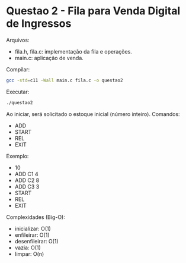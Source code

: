 # Questao 2 - Fila para Venda Digital de Ingressos

Arquivos:
- fila.h, fila.c: implementação da fila e operações.
- main.c: aplicação de venda.

Compilar:
```bash
gcc -std=c11 -Wall main.c fila.c -o questao2
```

Executar:
```bash
./questao2
```
Ao iniciar, será solicitado o estoque inicial (número inteiro).
Comandos:
- ADD <id> <qtd>
- START
- REL
- EXIT

Exemplo:
- 10
- ADD C1 4
- ADD C2 8
- ADD C3 3
- START
- REL
- EXIT

Complexidades (Big-O):
- inicializar: O(1)
- enfileirar: O(1)
- desenfileirar: O(1)
- vazia: O(1)
- limpar: O(n)
